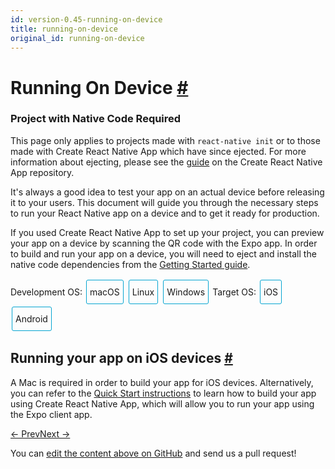 ```yaml
---
id: version-0.45-running-on-device
title: running-on-device
original_id: running-on-device
---
```

<a id="content"></a><h1><a class="anchor" name="running-on-device"></a>Running On Device <a class="hash-link" href="docs/running-on-device.html#running-on-device">#</a></h1><div class="banner-crna-ejected"><h3>Project with Native Code Required</h3><p>This page only applies to projects made with <code>react-native init</code> or to those made with Create React Native App which have since ejected. For more information about ejecting, please see the <a href="https://github.com/react-community/create-react-native-app/blob/master/EJECTING.md" target="_blank">guide</a> on the Create React Native App repository.</p></div><div><p>It's always a good idea to test your app on an actual device before releasing it to your users. This document will guide you through the necessary steps to run your React Native app on a device and to get it ready for production.</p><p>If you used Create React Native App to set up your project, you can preview your app on a device by scanning the QR code with the Expo app. In order to build and run your app on a device, you will need to eject and install the native code dependencies from the <a href="docs/getting-started.html" target="_blank">Getting Started guide</a>.</p><span><div class="toggler">
  <style>
    .toggler a {
      display: inline-block;
      padding: 10px 5px;
      margin: 2px;
      border: 1px solid #05A5D1;
      border-radius: 3px;
      text-decoration: none !important;
    }
    .display-os-mac .toggler .button-mac,
    .display-os-linux .toggler .button-linux,
    .display-os-windows .toggler .button-windows,
    .display-platform-ios .toggler .button-ios,
    .display-platform-android .toggler .button-android {
      background-color: #05A5D1;
      color: white;
    }
    block { display: none; }
    .display-platform-ios.display-os-mac .ios.mac,
    .display-platform-ios.display-os-linux .ios.linux,
    .display-platform-ios.display-os-windows .ios.windows,
    .display-platform-android.display-os-mac .android.mac,
    .display-platform-android.display-os-linux .android.linux,
    .display-platform-android.display-os-windows .android.windows {
      display: block;
    }
  </style>
  <span>Development OS:</span>
  <a href="javascript:void(0);" class="button-mac" onclick="display('os', 'mac')">macOS</a>
  <a href="javascript:void(0);" class="button-linux" onclick="display('os', 'linux')">Linux</a>
  <a href="javascript:void(0);" class="button-windows" onclick="display('os', 'windows')">Windows</a>
  <span>Target OS:</span>
  <a href="javascript:void(0);" class="button-ios" onclick="display('platform', 'ios')">iOS</a>
  <a href="javascript:void(0);" class="button-android" onclick="display('platform', 'android')">Android</a>

</div>

</span><span><block class="linux windows ios">

</block></span><h2><a class="anchor" name="running-your-app-on-ios-devices"></a>Running your app on iOS devices <a class="hash-link" href="docs/running-on-device.html#running-your-app-on-ios-devices">#</a></h2><p>A Mac is required in order to build your app for iOS devices. Alternatively, you can refer to the <a href="docs/getting-started.html" target="_blank">Quick Start instructions</a> to learn how to build your app using Create React Native App, which will allow you to run your app using the Expo client app.</p><span><block class="mac ios">

</block></span><h2><a class="anchor" name="running-your-app-on-ios-devices"></a>Running your app on iOS devices <a class="hash-link" href="docs/running-on-device.html#running-your-app-on-ios-devices">#</a></h2><p>Register for a <a href="https://developer.apple.com/" target="_blank">Apple developer account</a> if you don't have one yet.</p><h3><a class="anchor" name="1-plug-in-your-device-via-usb"></a>1. Plug in your device via USB <a class="hash-link" href="docs/running-on-device.html#1-plug-in-your-device-via-usb">#</a></h3><p>Connect your iOS device to your Mac using a USB to Lightning cable. Navigate to the <code>ios</code> folder in your project, then open the <code>.xcodeproj</code> file within it using Xcode.</p><p>If this is your first time running an app on your iOS device, you may need to register your device for development. Open the <strong>Product</strong> menu from Xcode's menubar, then go to <strong>Destination</strong>. Look for and select your device from the list. Xcode will then register your device for development.</p><h3><a class="anchor" name="2-configure-code-signing"></a>2. Configure code signing <a class="hash-link" href="docs/running-on-device.html#2-configure-code-signing">#</a></h3><p>Select your project in the Xcode Project Navigator, then select your main target (it should share the same name as your project). Look for the "General" tab. Go to "Signing" and make sure your Apple developer account or team is selected under the Team dropdown.</p><p><img src="img/RunningOnDeviceCodeSigning.png" alt=""></p><p>Repeat this step for the Tests target in your project.</p><h3><a class="anchor" name="3-build-and-run-your-app"></a>3. Build and Run your app <a class="hash-link" href="docs/running-on-device.html#3-build-and-run-your-app">#</a></h3><p>If everything is set up correctly, your device will be listed as the build target in the Xcode toolbar, and it will also appear in the Devices pane (<code>⇧⌘2</code>). You can now press the <strong>Build and run</strong> button (<code>⌘R</code>) or select <strong>Run</strong> from the <strong>Product</strong> menu. Your app will launch on your device shortly.</p><p><img src="img/RunningOnDeviceReady.png" alt=""></p><blockquote><p>If you run into any issues, please take a look at Apple's <a href="https://developer.apple.com/library/content/documentation/IDEs/Conceptual/AppDistributionGuide/LaunchingYourApponDevices/LaunchingYourApponDevices.html#//apple_ref/doc/uid/TP40012582-CH27-SW4" target="_blank">Launching Your App on a Device</a> docs.</p></blockquote><span><block class="mac windows linux android">

</block></span><h2><a class="anchor" name="running-your-app-on-android-devices"></a>Running your app on Android devices <a class="hash-link" href="docs/running-on-device.html#running-your-app-on-android-devices">#</a></h2><h3><a class="anchor" name="1-enable-debugging-over-usb"></a>1. Enable Debugging over USB <a class="hash-link" href="docs/running-on-device.html#1-enable-debugging-over-usb">#</a></h3><p>Most Android devices can only install and run apps downloaded from Google Play, by default. You will need to enable USB Debugging on your device in order to install your app during development.</p><p>To enable USB debugging on your device, you will first need to enable the "Developer options" menu by going to <strong>Settings</strong> → <strong>About phone</strong> and then tapping the <code>Build number</code> row at the bottom seven times. You can then go back to <strong>Settings</strong> → <strong>Developer options</strong> to enable "USB debugging".</p><h3><a class="anchor" name="2-plug-in-your-device-via-usb"></a>2. Plug in your device via USB <a class="hash-link" href="docs/running-on-device.html#2-plug-in-your-device-via-usb">#</a></h3><p>Let's now set up an Android device to run our React Native projects. Go ahead and plug in your device via USB to your development machine.</p><span><block class="linux android">

</block></span><p>Next, check the manufacturer code by using <code>lsusb</code> (on mac, you must first <a href="https://github.com/jlhonora/lsusb" target="_blank">install lsusb</a>). <code>lsusb</code> should output something like this:</p><div class="prism language-javascript">$ lsusb
Bus <span class="token number">002</span> Device <span class="token number">002</span><span class="token punctuation">:</span> ID <span class="token number">8087</span><span class="token punctuation">:</span><span class="token number">0024</span> Intel Corp<span class="token punctuation">.</span> Integrated Rate Matching Hub
Bus <span class="token number">002</span> Device <span class="token number">001</span><span class="token punctuation">:</span> ID 1d6b<span class="token punctuation">:</span><span class="token number">0002</span> Linux Foundation <span class="token number">2.0</span> root hub
Bus <span class="token number">001</span> Device <span class="token number">003</span><span class="token punctuation">:</span> ID 22b8<span class="token punctuation">:</span><span class="token number">2e76</span> Motorola PCS
Bus <span class="token number">001</span> Device <span class="token number">002</span><span class="token punctuation">:</span> ID <span class="token number">8087</span><span class="token punctuation">:</span><span class="token number">0024</span> Intel Corp<span class="token punctuation">.</span> Integrated Rate Matching Hub
Bus <span class="token number">001</span> Device <span class="token number">001</span><span class="token punctuation">:</span> ID 1d6b<span class="token punctuation">:</span><span class="token number">0002</span> Linux Foundation <span class="token number">2.0</span> root hub
Bus <span class="token number">004</span> Device <span class="token number">001</span><span class="token punctuation">:</span> ID 1d6b<span class="token punctuation">:</span><span class="token number">0003</span> Linux Foundation <span class="token number">3.0</span> root hub
Bus <span class="token number">003</span> Device <span class="token number">001</span><span class="token punctuation">:</span> ID 1d6b<span class="token punctuation">:</span><span class="token number">0002</span> Linux Foundation <span class="token number">2.0</span> root hub</div><p>These lines represent the USB devices currently connected to your machine.</p><p>You want the line that represents your phone. If you're in doubt, try unplugging your phone and running the command again:</p><div class="prism language-javascript">$ lsusb
Bus <span class="token number">002</span> Device <span class="token number">002</span><span class="token punctuation">:</span> ID <span class="token number">8087</span><span class="token punctuation">:</span><span class="token number">0024</span> Intel Corp<span class="token punctuation">.</span> Integrated Rate Matching Hub
Bus <span class="token number">002</span> Device <span class="token number">001</span><span class="token punctuation">:</span> ID 1d6b<span class="token punctuation">:</span><span class="token number">0002</span> Linux Foundation <span class="token number">2.0</span> root hub
Bus <span class="token number">001</span> Device <span class="token number">002</span><span class="token punctuation">:</span> ID <span class="token number">8087</span><span class="token punctuation">:</span><span class="token number">0024</span> Intel Corp<span class="token punctuation">.</span> Integrated Rate Matching Hub
Bus <span class="token number">001</span> Device <span class="token number">001</span><span class="token punctuation">:</span> ID 1d6b<span class="token punctuation">:</span><span class="token number">0002</span> Linux Foundation <span class="token number">2.0</span> root hub
Bus <span class="token number">004</span> Device <span class="token number">001</span><span class="token punctuation">:</span> ID 1d6b<span class="token punctuation">:</span><span class="token number">0003</span> Linux Foundation <span class="token number">3.0</span> root hub
Bus <span class="token number">003</span> Device <span class="token number">001</span><span class="token punctuation">:</span> ID 1d6b<span class="token punctuation">:</span><span class="token number">0002</span> Linux Foundation <span class="token number">2.0</span> root hub</div><p>You'll see that after removing the phone, the line which has the phone model ("Motorola PCS" in this case) disappeared from the list. This is the line that we care about.</p><p><code>Bus 001 Device 003: ID 22b8:2e76 Motorola PCS</code></p><p>From the above line, you want to grab the first four digits from the device ID:</p><p><code>22b8:2e76</code></p><p>In this case, it's <code>22b8</code>. That's the identifier for Motorola.</p><p>You'll need to input this into your udev rules in order to get up and running:</p><div class="prism language-javascript">echo SUBSYSTEM<span class="token operator">==</span><span class="token string">"usb"</span><span class="token punctuation">,</span> ATTR<span class="token punctuation">{</span>idVendor<span class="token punctuation">}</span><span class="token operator">==</span><span class="token string">"22b8"</span><span class="token punctuation">,</span> MODE<span class="token operator">=</span><span class="token string">"0666"</span><span class="token punctuation">,</span> GROUP<span class="token operator">=</span><span class="token string">"plugdev"</span> <span class="token operator">|</span> sudo tee <span class="token operator">/</span>etc<span class="token operator">/</span>udev<span class="token operator">/</span>rules<span class="token punctuation">.</span>d<span class="token operator">/</span><span class="token number">51</span><span class="token operator">-</span>android<span class="token operator">-</span>usb<span class="token punctuation">.</span>rules</div><p>Make sure that you replace <code>22b8</code> with the identifier you get in the above command.</p><span><block class="mac windows linux android">

</block></span><p>Now check that your device is properly connecting to ADB, the Android Debug Bridge, by running <code>adb devices</code>.</p><div class="prism language-javascript">$ adb devices
List of devices attached
emulator<span class="token number">-5554</span> offline   # Google emulator
14ed2fcc device         # Physical device</div><p>Seeing <code>device</code> in the right column means the device is connected. You must have <strong>only one device connected</strong> at a time.</p><h3><a class="anchor" name="3-run-your-app"></a>3. Run your app <a class="hash-link" href="docs/running-on-device.html#3-run-your-app">#</a></h3><p>Type the following in your command prompt to install and launch your app on the device:</p><div class="prism language-javascript">$ react<span class="token operator">-</span>native run<span class="token operator">-</span>android</div><blockquote><p>If you get a "bridge configuration isn't available" error, see <a href="docs/running-on-device.html#method-1-using-adb-reverse-recommended" target="_blank">Using adb reverse</a>.</p><p>Hint</p><p>You can also use the <code>React Native CLI</code> to generate and run a <code>Release</code> build (e.g. <code>react-native run-android --variant=release</code>).</p></blockquote><span><block class="mac windows linux android ios">

</block></span><span><block class="mac ios">

</block></span><h2><a class="anchor" name="connecting-to-the-development-server"></a>Connecting to the development server <a class="hash-link" href="docs/running-on-device.html#connecting-to-the-development-server">#</a></h2><p>You can also iterate quickly on a device using the development server. You only have to be on the same Wi-Fi network as your computer. Shake your device to open the <a href="docs/debugging.html#accessing-the-in-app-developer-menu" target="_blank">Developer menu</a>, then enable Live Reload. Your app will reload whenever your JavaScript code has changed.</p><p><img src="img/DeveloperMenu.png" alt=""></p><blockquote><p>If you have any issues, ensure that your Mac and device are on the same network and can reach each other. Many open wireless networks with captive portals are configured to prevent devices from reaching other devices on the network. You may use your device's Personal Hotspot feature in this case.</p></blockquote><span><block class="mac windows linux android">

</block></span><h2><a class="anchor" name="connecting-to-the-development-server"></a>Connecting to the development server <a class="hash-link" href="docs/running-on-device.html#connecting-to-the-development-server">#</a></h2><p>You can also iterate quickly on a device by connecting to the development server running on your development machine. There are several ways of accomplishing this, depending on whether you have access to a USB cable or a Wi-Fi network.</p><h3><a class="anchor" name="method-1-using-adb-reverse-recommended"></a>Method 1: Using adb reverse (recommended) <a class="hash-link" href="docs/running-on-device.html#method-1-using-adb-reverse-recommended">#</a></h3><span><block class="mac windows linux android">

</block></span><p>You can use this method if your device is running Android 5.0 (Lollipop) or newer, it has USB debugging enabled, and it is connected via USB to your development machine.</p><span><block class="mac windows linux android">

</block></span><p>Run the following in a command prompt:</p><div class="prism language-javascript">$ adb reverse tcp<span class="token punctuation">:</span><span class="token number">8081</span> tcp<span class="token punctuation">:</span><span class="token number">8081</span></div><p>You can now enable Live reloading from the <a href="docs/debugging.html#accessing-the-in-app-developer-menu" target="_blank">Developer menu</a>. Your app will reload whenever your JavaScript code has changed.</p><h3><a class="anchor" name="method-2-connect-via-wi-fi"></a>Method 2: Connect via Wi-Fi <a class="hash-link" href="docs/running-on-device.html#method-2-connect-via-wi-fi">#</a></h3><p>You can also connect to the development server over Wi-Fi. You'll first need to install the app on your device using a USB cable, but once that has been done you can debug wirelessly by following these instructions. You'll need your development machine's current IP address before proceeding.</p><span><block class="mac android">

</block></span><p>You can find the IP address in <strong>System Preferences</strong> → <strong>Network</strong>.</p><span><block class="windows android">

</block></span><p>Open the command prompt and type <code>ipconfig</code> to find your machine's IP address (<a href="http://windows.microsoft.com/en-us/windows/using-command-line-tools-networking-information" target="_blank">more info</a>).</p><span><block class="linux android">

</block></span><p>Open a terminal and type <code>/sbin/ifconfig</code> to find your machine's IP address.</p><span><block class="mac windows linux android">

</block></span><ol><li>Make sure your laptop and your phone are on the <strong>same</strong> Wi-Fi network.</li><li>Open your React Native app on your device.</li><li>You'll see a <a href="docs/debugging.html#in-app-errors-and-warnings" target="_blank">red screen with an error</a>. This is OK. The following steps will fix that.</li><li>Open the in-app <a href="docs/debugging.html#accessing-the-in-app-developer-menu" target="_blank">Developer menu</a>.</li><li>Go to <strong>Dev Settings</strong> → <strong>Debug server host for device</strong>.</li><li>Type in your machine's IP address and the port of the local dev server (e.g. 10.0.1.1:8081).</li><li>Go back to the <strong>Developer menu</strong> and select <strong>Reload JS</strong>.</li></ol><p>You can now enable Live reloading from the <a href="docs/debugging.html#accessing-the-in-app-developer-menu" target="_blank">Developer menu</a>. Your app will reload whenever your JavaScript code has changed.</p><span><block class="mac ios">

</block></span><h2><a class="anchor" name="building-your-app-for-production"></a>Building your app for production <a class="hash-link" href="docs/running-on-device.html#building-your-app-for-production">#</a></h2><p>You have built a great app using React Native, and you are now itching to release it in the App Store. The process is the same as any other native iOS app, with some additional considerations to take into account.</p><h3><a class="anchor" name="1-enable-app-transport-security"></a>1. Enable App Transport Security <a class="hash-link" href="docs/running-on-device.html#1-enable-app-transport-security">#</a></h3><p>App Transport Security is a security feature introduced in iOS 9 that rejects all HTTP requests that are not sent over HTTPS. This can result in HTTP traffic being blocked, including the developer React Native server. ATS is disabled for <code>localhost</code> by default in React Native projects in order to make development easier.</p><p>You should re-enable ATS prior to building your app for production by removing the <code>localhost</code> entry from the <code>NSExceptionDomains</code> dictionary in your <code>Info.plist</code> file in the <code>ios/</code> folder. You can also re-enable ATS from within Xcode by opening your target properties under the Info pane and editing the App Transport Security Settings entry.</p><blockquote><p>If your application needs to access HTTP resources on production, see <a href="http://ste.vn/2015/06/10/configuring-app-transport-security-ios-9-osx-10-11/" target="_blank">this post</a> to learn how to configure ATS on your project.</p></blockquote><h3><a class="anchor" name="2-configure-release-scheme"></a>2. Configure release scheme <a class="hash-link" href="docs/running-on-device.html#2-configure-release-scheme">#</a></h3><p>Building an app for distribution in the App Store requires using the <code>Release</code> scheme in Xcode. Apps built for <code>Release</code> will automatically disable the in-app Developer menu, which will prevent your users from inadvertently accessing the menu in production. It will also bundle the JavaScript locally, so you can put the app on a device and test whilst not connected to the computer.</p><p>To configure your app to be built using the <code>Release</code> scheme, go to <strong>Product</strong> → <strong>Scheme</strong> → <strong>Edit Scheme</strong>. Select the <strong>Run</strong> tab in the sidebar, then set the Build Configuration dropdown to <code>Release</code>.</p><p><img src="img/ConfigureReleaseScheme.png" alt=""></p><h3><a class="anchor" name="3-build-app-for-release"></a>3. Build app for release <a class="hash-link" href="docs/running-on-device.html#3-build-app-for-release">#</a></h3><p>You can now build your app for release by tapping <code>⌘B</code> or selecting <strong>Product</strong> → <strong>Build</strong> from the menu bar. Once built for release, you'll be able to distribute the app to beta testers and submit the app to the App Store.</p><blockquote><p>You can also use the <code>React Native CLI</code> to perform this operation using the option <code>--configuration</code> with the value <code>Release</code> (e.g. <code>react-native run-ios --configuration Release</code>).</p></blockquote><span><block class="mac windows linux android">

</block></span><h2><a class="anchor" name="building-your-app-for-production"></a>Building your app for production <a class="hash-link" href="docs/running-on-device.html#building-your-app-for-production">#</a></h2><p>You have built a great app using React Native, and you are now itching to release it in the Play Store. The process is the same as any other native Android app, with some additional considerations to take into account. Follow the guide for <a href="docs/signed-apk-android.html" target="_blank">generating a signed APK</a> to learn more.</p><span><script>
// Convert <div>...<span><block /></span>...</div>
// Into <div>...<block />...</div>
var blocks = document.getElementsByTagName('block');
for (var i = 0; i < blocks.length; ++i) {
  var block = blocks[i];
  var span = blocks[i].parentNode;
  var container = span.parentNode;
  container.insertBefore(block, span);
  container.removeChild(span);
}
// Convert <div>...<block />content<block />...</div>
// Into <div>...<block>content</block><block />...</div>
blocks = document.getElementsByTagName('block');
for (var i = 0; i < blocks.length; ++i) {
  var block = blocks[i];
  while (block.nextSibling && block.nextSibling.tagName !== 'BLOCK') {
    block.appendChild(block.nextSibling);
  }
}
function display(type, value) {
  var container = document.getElementsByTagName('block')[0].parentNode;
  container.className = 'display-' + type + '-' + value + ' ' +
    container.className.replace(RegExp('display-' + type + '-[a-z]+ ?'), '');
}

// If we are coming to the page with a hash in it (i.e. from a search, for example), try to get
// us as close as possible to the correct platform and dev os using the hashtag and block walk up.
var foundHash = false;
if (window.location.hash !== '' && window.location.hash !== 'content') { // content is default
  var hashLinks = document.querySelectorAll('a.hash-link');
  for (var i = 0; i < hashLinks.length && !foundHash; ++i) {
    if (hashLinks[i].hash === window.location.hash) {
      var parent = hashLinks[i].parentElement;
      while (parent) {
        if (parent.tagName === 'BLOCK') {
          var devOS = null;
          var targetPlatform = null;
          // Could be more than one target os and dev platform, but just choose some sort of order
          // of priority here.

          // Dev OS
          if (parent.className.indexOf('mac') > -1) {
            devOS = 'mac';
          } else if (parent.className.indexOf('linux') > -1) {
            devOS = 'linux';
          } else if (parent.className.indexOf('windows') > -1) {
            devOS = 'windows';
          } else {
            break; // assume we don't have anything.
          }

          // Target Platform
          if (parent.className.indexOf('ios') > -1) {
            targetPlatform = 'ios';
          } else if (parent.className.indexOf('android') > -1) {
            targetPlatform = 'android';
          } else {
            break; // assume we don't have anything.
          }
          // We would have broken out if both targetPlatform and devOS hadn't been filled.
          display('os', devOS);
          display('platform', targetPlatform);      
          foundHash = true;
          break;
        }
        parent = parent.parentElement;
      }
    }
  }
}
// Do the default if there is no matching hash
if (!foundHash) {
  var isMac = navigator.platform === 'MacIntel';
  var isWindows = navigator.platform === 'Win32';
  display('os', isMac ? 'mac' : (isWindows ? 'windows' : 'linux'));
  display('platform', isMac ? 'ios' : 'android');
}
</script>
</span></div><div class="docs-prevnext"><a class="docs-prev" href="docs/integration-with-existing-apps.html#content">← Prev</a><a class="docs-next" href="docs/upgrading.html#content">Next →</a></div><p class="edit-page-block">You can <a target="_blank" href="https://github.com/facebook/react-native/blob/master/docs/RunningOnDevice.md">edit the content above on GitHub</a> and send us a pull request!</p>